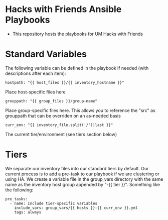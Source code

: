 Hacks with Friends Ansible Playbooks 
===============

* This repository hosts the playbooks for UM Hacks with Friends

Standard Variables
=================

The following variable can be defined in the playbook if needed (with descriptions after each item):

    hostpath: "{{ host_files }}/{{ inventory_hostname }}"

Place host-specific files here
   
    grouppath: "{{ group_files }}/group-name"

Place group-specific files here.  This allows you to reference the "src" as grouppath that can be
overriden on an as-needed basis

    curr_env: "{{ inventory_file.split('/')|last }}"

The current tier/environment (see tiers section below)

Tiers
=====

We separate our inventory files into our standard tiers by default.  Our current process
is to add a pre-task to our playbook if we are clustering or using HA.  We create a variable
file in the group_vars directory with the same name as the inventory host group appended by 
"-{{ tier }}".  Something like the following:

    pre_tasks:
      - name: Include tier-specific variables
        include_vars: group_vars/{{ hosts }}-{{ curr_env }}.yml
        tags: always
